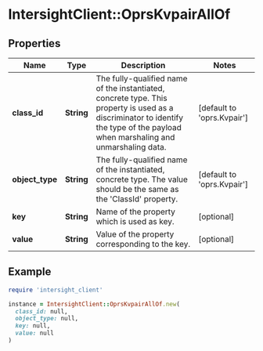 # IntersightClient::OprsKvpairAllOf

## Properties

| Name | Type | Description | Notes |
| ---- | ---- | ----------- | ----- |
| **class_id** | **String** | The fully-qualified name of the instantiated, concrete type. This property is used as a discriminator to identify the type of the payload when marshaling and unmarshaling data. | [default to &#39;oprs.Kvpair&#39;] |
| **object_type** | **String** | The fully-qualified name of the instantiated, concrete type. The value should be the same as the &#39;ClassId&#39; property. | [default to &#39;oprs.Kvpair&#39;] |
| **key** | **String** | Name of the property which is used as key. | [optional] |
| **value** | **String** | Value of the property corresponding to the key. | [optional] |

## Example

```ruby
require 'intersight_client'

instance = IntersightClient::OprsKvpairAllOf.new(
  class_id: null,
  object_type: null,
  key: null,
  value: null
)
```

